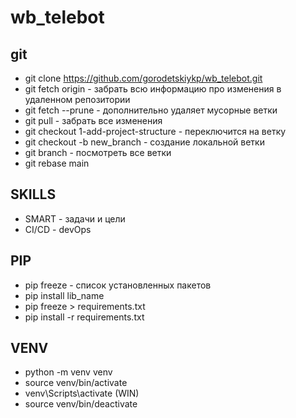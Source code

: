 # wb_telebot

## git
- git clone https://github.com/gorodetskiykp/wb_telebot.git
- git fetch origin - забрать всю информацию про изменения в удаленном репозитории
- git fetch --prune - дополнительно удаляет мусорные ветки 
- git pull - забрать все изменения
- git checkout 1-add-project-structure - переключится на ветку
- git checkout -b new_branch - создание локальной ветки
- git branch - посмотреть все ветки
- git rebase main

## SKILLS
- SMART - задачи и цели
- CI/CD - devOps

## PIP
- pip freeze - список установленных пакетов
- pip install lib_name
- pip freeze > requirements.txt
- pip install -r requirements.txt 

## VENV
- python -m venv venv
- source venv/bin/activate
- venv\Scripts\activate (WIN)
- source venv/bin/deactivate